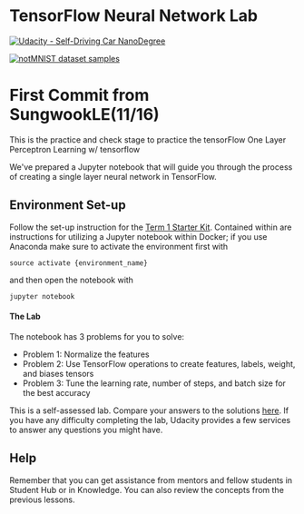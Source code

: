 # TensorFlow Neural Network Lab

[![Udacity - Self-Driving Car NanoDegree](https://s3.amazonaws.com/udacity-sdc/github/shield-carnd.svg)](http://www.udacity.com/drive)

[<img src="http://yaroslavvb.com/upload/notMNIST/nmn.png" alt="notMNIST dataset samples" />](http://yaroslavvb.blogspot.com/2011/09/notmnist-dataset.html)

# First Commit from SungwookLE(11/16)

This is the practice and check stage to practice the tensorFlow
One Layer Perceptron Learning w/ tensorflow

We've prepared a Jupyter notebook that will guide you through the process of creating a single layer neural network in TensorFlow.

## Environment Set-up

Follow the set-up instruction for the [Term 1 Starter Kit](https://github.com/udacity/CarND-Term1-Starter-Kit). Contained within are instructions for utilizing a Jupyter notebook within Docker; if you use Anaconda make sure to activate the environment first with

```
source activate {environment_name}
```

and then open the notebook with

```
jupyter notebook
```

#### The Lab

The notebook has 3 problems for you to solve:

- Problem 1: Normalize the features
- Problem 2: Use TensorFlow operations to create features, labels, weight, and biases tensors
- Problem 3: Tune the learning rate, number of steps, and batch size for the best accuracy

This is a self-assessed lab. Compare your answers to the solutions [here](https://github.com/udacity/CarND-TensorFlow-Lab/blob/master/solutions.ipynb). If you have any difficulty completing the lab, Udacity provides a few services to answer any questions you might have.

## Help

Remember that you can get assistance from mentors and fellow students in Student Hub or in Knowledge. You can also review the concepts from the previous lessons.
